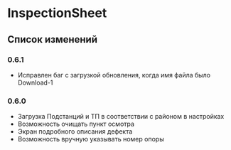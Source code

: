 # InspectionSheet

## Список изменений 

### 0.6.1

* Исправлен баг с загрузкой обновления, когда имя файла было Download-1

### 0.6.0 

* Загрузка Подстанций и ТП в соответствии с районом в настройках
* Возможность очищать пункт осмотра
* Экран подробного описания дефекта
* Возможность вручную указывать номер опоры


